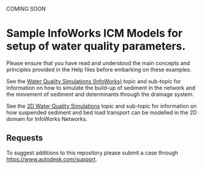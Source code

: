 COMING SOON

# Sample InfoWorks ICM Models for setup of water quality parameters.

Please ensure that you have read and understood the main concepts and principles provided in the Help files before embarking on these examples.

See the [Water Quality Simulations (InfoWorks)](https://help.autodesk.com/view/IWICMS/2026/ENU/?guid=GUID-6A112A9C-1ECB-4B27-814E-700AD81FFA37) topic and sub-topic for information on how to simulate the build-up of sediment in the network and the movement of sediment and determinants through the drainage system.

See the [2D Water Quality Simulations](https://help.autodesk.com/view/IWICMS/2026/ENU/?guid=GUID-25E640FC-E2B2-4E5A-84BE-F9E71A7973B9) topic and sub-topic for information on how suspended sediment and bed load transport can be modelled in the 2D domain for InfoWorks Networks.

## Requests

To suggest additions to this repository please submit a case through https://www.autodesk.com/support.